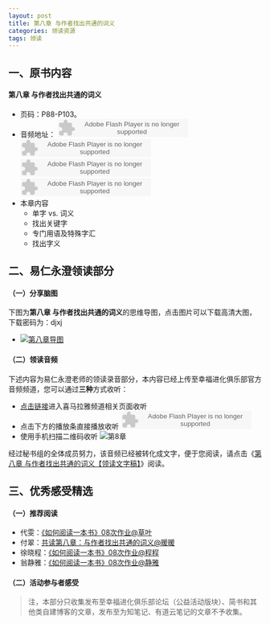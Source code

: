 ```yaml
---
layout: post
title: 第八章 与作者找出共通的词义
categories: 领读资源
tags: 领读
---
```


## 一、原书内容

#### 第八章 与作者找出共通的词义

- 页码：P88-P103。
- 音频地址：
    <object type="application/x-shockwave-flash" id="ximalaya_player" data="http://www.ximalaya.com/swf/sound/orange.swf?id=12409538" width="260" height="36"></object><object type="application/x-shockwave-flash" id="ximalaya_player" data="http://www.ximalaya.com/swf/sound/orange.swf?id=12409539" width="260" height="36"></object><object type="application/x-shockwave-flash" id="ximalaya_player" data="http://www.ximalaya.com/swf/sound/orange.swf?id=12409540" width="260" height="36"></object><object type="application/x-shockwave-flash" id="ximalaya_player" data="http://www.ximalaya.com/swf/sound/orange.swf?id=12409541" width="260" height="36"></object></object>
- 本章内容
	- 单字 vs. 词义
	- 找出关键字
	- 专门用语及特殊字汇
	- 找出字义

## 二、易仁永澄领读部分

#### （一）分享脑图

下图为**第八章 与作者找出共通的词义**的思维导图，点击图片可以下载高清大图，下载密码为：djxj

- [![第八章导图](http://77fm42.com1.z0.glb.clouddn.com/htrab-nt-s08small.jpg)](http://pan.baidu.com/s/1bknoZ0)

#### （二）领读音频

下述内容为易仁永澄老师的领读录音部分，本内容已经上传至幸福进化俱乐部官方音频频道，您可以通过**三种**方式收听：

- [点击链接](http://www.ximalaya.com/12605301/sound/12781762)进入喜马拉雅频道相关页面收听
- 点击下方的播放条直接播放收听
	    <object type="application/x-shockwave-flash" id="ximalaya_player" data="http://www.ximalaya.com/swf/sound/orange.swf?id=12781762" width="260" height="36"></object>
- 使用手机扫描二维码收听
![第8章](http://77fm42.com1.z0.glb.clouddn.com/htrab-qr-s08.png)

经过秘书组的全体成员努力，该音频已经被转化成文字，便于您阅读，请点击《[第八章 与作者找出共通的词义【领读文字稿】](http://htrab.com/sesson08-text/)》阅读。

## 三、优秀感受精选

#### （一）推荐阅读

- 代雯：[《如何阅读一本书》08次作业@草叶](http://www.jianshu.com/p/56a8e7e235d7)
- 付翠：[共读第八章：与作者找出共通的词义@暖暖](http://www.jianshu.com/p/f3676ffeda33)
- 徐晓程：[《如何阅读一本书》08次作业@程程](http://www.jianshu.com/p/e1331717a087)
- 翁静雅：[《如何阅读一本书》08次作业@静雅](http://www.jianshu.com/p/2501ed6022e1)


#### （二）活动参与者感受

> 注，本部分只收集发布至幸福进化俱乐部论坛（公益活动版块）、简书和其他类自建博客的文章，发布至为知笔记、有道云笔记的文章不予收集。


